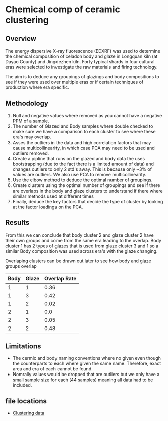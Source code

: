 # Chemical comp of ceramic clustering

## Overview
The energy dispersive X-ray fluorescence (EDXRF) was used to determine the chemical composition of celadon body and glaze in Longquan kiln (at Dayao County) and Jingdezhen kiln. Forty typical shards in four cultural eras were selected to investigate the raw materials and firing technology.

The aim is to deduce any groupings of glazings and body compositions to see if they were used over multiple eras or if certain techniques of production where era specific. 

## Methodology 
1. Null and negative values where removed as you cannot have a negative PPM of a sample.
2. The number of Glazed and Body samples where double checked to make sure we have a comparison to each cluster to see where these era's may overlap.
3. Asses the outliers in the data and high correlation factors that may cause multicollinearity, in which case PCA may need to be used and outliers removed.
4. Create a pipline that runs on the glazed and body data the uses bootstrapping (due to the fact there is a limited amount of data) and changes outliers to only 2 std's away. This is because only ~3% of values are outliers. We also use PCA to remove multicollinearity.
5. Use the elbow method to deduce the optimal number of groupings.
6. Create clusters using the optimal number of groupings and see if there are overlaps in the body and glaze clusters to understand if there where similar methods used at different times
7. Finally, deduce the key factors that decide the type of cluster by looking at the factor loadings on the PCA.

## Results

From this we can conclude that body cluster 2 and glaze cluster 2 have their own groups and come from the same era leading to the overlap.
Body cluster 1 has 2 types of glazes that is used from glaze cluster 3 and 1 so a similar Body composition was used across era's with the glaze changing.

Overlaping clusters can be drawn out later to see how body and glaze groups overlap 

| Body | Glaze | Overlap Rate |
|------|-------|--------------|
| 1    | 1     | 0.36         |
| 1    | 3     | 0.42         |
| 1    | 2     | 0.02         |
| 2    | 1     | 0.0          |
| 2    | 3     | 0.05         |
| 2    | 2     | 0.48         |

## Limitations 
- The cermic and body naming conventions where no given even though the counterparts to each where given the same name. Therefore, exact area and era of each cannot be found.
- Nomrally values would be dropped that are outliers but we only have a small sample size for each (44 samples) meaning all data had to be included.

## file locations
- [Clustering data]([https://www.ons.gov.uk/employmentandlabourmarket/peopleinwork/earningsandworkinghours](https://archive.ics.uci.edu/dataset/583/chemical+composition+of+ceramic+samples)https://archive.ics.uci.edu/dataset/583/chemical+composition+of+ceramic+samples)

